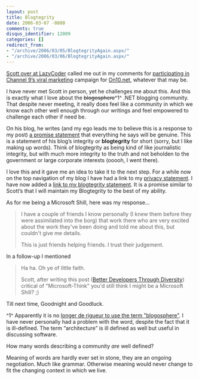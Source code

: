 ```yaml
---
layout: post
title: Blogtegrity
date: 2006-03-07 -0800
comments: true
disqus_identifier: 12009
categories: []
redirect_from:
- "/archive/2006/03/05/BlogtegrityAgain.aspx/"
- "/archive/2006/03/06/BlogtegrityAgain.aspx/"
---
```


[Scott over at LazyCoder](http://www.lazycoder.com/ "Lazy Coder Blog")
called me out in my comments for [participating in Channel 9’s viral
marketing](/archive/2006/03/06/BeyondChannel9.aspx "Am I Being Used?")
campaign for [On10.net](http://on10.net/ "On 10"), whatever that may be.

I have never met Scott in person, yet he challenges me about this. And
this is exactly what I love about the ~~blogosphere~~^1^ .NET blogging
community. That despite never meeting, it really does feel like a
community in which we know each other well enough through our writings
and feel empowered to challenge each other if need be.

On his blog, he writes (and my ego leads me to believe this is a
response to my post) [a promise
statement](http://www.lazycoder.com/weblog/index.php/archives/2006/03/07/a-promise/ "A Promise")
that everything he says will be genuine. This is a statement of his
blog’s integrity or **blogtegrity** for short (sorry, but I like making
up words). Think of blogtegrity as being kind of like journalistic
integrity, but with much more integrity to the truth and not beholden to
the government or large corporate interests (ooooh, I went there).

I love this and it gave me an idea to take it to the next step. For a
while now on the top navigation of my blog I have had a link to my
[privacy
statement](http://haacked.com/articles/PrivacyPolicy.aspx "Privacy Statement").
I have now added a [link to my blogtegrity
statement](/articles/blogtegrity "Blogtegrity"). It is a promise
similar to Scott’s that I will maintain my Blogtegrity to the best of my
ability.

As for me being a Microsoft Shill, here was my response...

> I have a couple of friends I know personally (I knew them before they
> were assimilated into the borg) that work there who are very excited
> about the work they've been doing and told me about this, but couldn't
> give me details.
>
> This is just friends helping friends. I trust their judgement.

In a follow-up I mentioned

> Ha ha. Oh ye of little faith.
>
> Scott, after writing this post ([Better Developers Through
> Diversity](http://haacked.com/archive/2006/02/16/BetterDevelopersThroughDiversity.aspx "Diversity Post"))
> critical of "Microsoft-Think" you'd still think I might be a Microsoft
> Shill? ;)

Till next time, Goodnight and Goodluck.

^1^ Apparently it is no [longer de rigueur to use the term
"blogosphere"](http://www.25hoursaday.com/weblog/PermaLink.aspx?guid=7da2851c-f9aa-448d-9d04-ba89583ac388 "Blogosphere is a stupid word").
I have never personally had a problem with the word, despite the fact
that it is ill-defined. The term “architecture” is ill defined as well
but useful in discussing software.

How many words describing a community *are* well defined?

Meaning of words are hardly ever set in stone, they are an ongoing
negotiation. Much like grammar. Otherwise meaning would never change to
fit the changing context in which we live.

